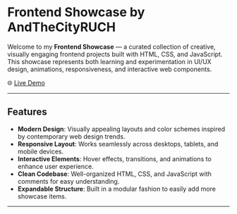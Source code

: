 #  Frontend Showcase by AndTheCityRUCH

Welcome to my **Frontend Showcase** — a curated collection of creative, visually engaging frontend projects built with HTML, CSS, and JavaScript. This showcase represents both learning and experimentation in UI/UX design, animations, responsiveness, and interactive web components.

🌐 [Live Demo](https://andthecityruch.github.io/Frontendshowcase/)

---

##  Features

-  **Modern Design**: Visually appealing layouts and color schemes inspired by contemporary web design trends.
-  **Responsive Layout**: Works seamlessly across desktops, tablets, and mobile devices.
-  **Interactive Elements**: Hover effects, transitions, and animations to enhance user experience.
-  **Clean Codebase**: Well-organized HTML, CSS, and JavaScript with comments for easy understanding.
-  **Expandable Structure**: Built in a modular fashion to easily add more showcase items.

---




